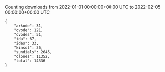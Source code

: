 
Counting downloads from 2022-01-01 00:00:00+00:00 UTC to 2022-02-05 00:00:00+00:00 UTC

```
{
    "arkode": 31,
    "cvode": 121,
    "cvodes": 51,
    "ida": 67,
    "idas": 33,
    "kinsol": 36,
    "sundials": 2645,
    "clones": 11352,
    "total": 14336
}
```
